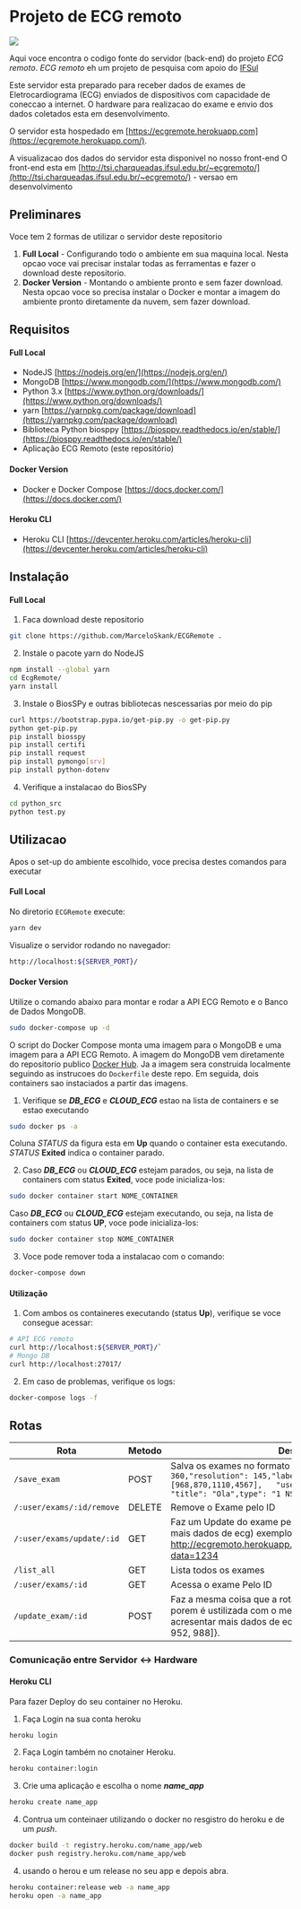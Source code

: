# Projeto de ECG remoto
 
![](./img/img.png)

Aqui voce encontra o codigo fonte do servidor (back-end) do projeto _ECG remoto_. _ECG remoto_ eh um projeto de pesquisa com apoio do [IFSul](www.ifsul.edu.br)
 
Este servidor esta preparado para receber dados de exames de Eletrocardiograma (ECG) enviados de dispositivos com capacidade de coneccao a internet.
O hardware para realizacao do exame e envio dos dados coletados esta em desenvolvimento.

O servidor esta hospedado em [https://ecgremote.herokuapp.com](https://ecgremote.herokuapp.com/).

A visualizacao dos dados do servidor esta disponivel no nosso front-end 
O front-end esta em [http://tsi.charqueadas.ifsul.edu.br/~ecgremoto/](http://tsi.charqueadas.ifsul.edu.br/~ecgremoto/) - versao em desenvolvimento

## Preliminares


Voce tem 2 formas de utilizar o servidor deste repositorio
 1. **Full Local** - Configurando todo o ambiente em sua maquina local. Nesta opcao voce vai precisar instalar todas as ferramentas e fazer o download deste repositorio. 
 2. **Docker Version** - Montando o ambiente pronto e sem fazer download. Nesta opcao voce so precisa instalar o Docker e montar a imagem do ambiente pronto diretamente da nuvem, sem fazer download.

## Requisitos
#### Full Local 
- NodeJS [https://nodejs.org/en/](https://nodejs.org/en/)
- MongoDB [https://www.mongodb.com/](https://www.mongodb.com/)
- Python 3.x [https://www.python.org/downloads/](https://www.python.org/downloads/)
- yarn [https://yarnpkg.com/package/download](https://yarnpkg.com/package/download)
- Biblioteca Python biosppy [https://biosppy.readthedocs.io/en/stable/](https://biosppy.readthedocs.io/en/stable/)
- Aplicação ECG Remoto (este repositório)

#### Docker Version
- Docker e Docker Compose [https://docs.docker.com/](https://docs.docker.com/)

#### Heroku CLI
- Heroku CLI [https://devcenter.heroku.com/articles/heroku-cli](https://devcenter.heroku.com/articles/heroku-cli)


## Instalação
#### Full Local 
1. Faca download deste repositorio
```sh
git clone https://github.com/MarceloSkank/ECGRemote .
```
2. Instale o pacote yarn do NodeJS 
```sh
npm install --global yarn
cd EcgRemote/
yarn install
```
3. Instale o BiosSPy e outras bibliotecas nescessarias por meio do pip 
```sh
curl https://bootstrap.pypa.io/get-pip.py -o get-pip.py
python get-pip.py
pip install biosspy
pip install certifi
pip install request
pip install pymongo[srv]
pip install python-dotenv
```
4. Verifique a instalacao do BiosSPy
```sh
cd python_src
python test.py
```

## Utilizacao
Apos o set-up do ambiente escolhido, voce precisa destes comandos para executar
#### Full Local 
No diretorio `ECGRemote` execute:
```sh
yarn dev
```
Visualize o servidor rodando no navegador:
```sh
http://localhost:${SERVER_PORT}/
```

#### Docker Version
Utilize o comando abaixo para montar e rodar a API ECG Remoto e o Banco de Dados MongoDB. 
```sh
sudo docker-compose up -d
```
O script do Docker Compose monta uma imagem para o MongoDB e uma imagem para a API ECG Remoto. A imagem do MongoDB vem diretamente do repositorio publico [Docker Hub](https://hub.docker.com/_/mongo). Ja a imagem sera construida localmente seguindo as instrucoes do `Dockerfile` deste repo. Em seguida, dois containers sao instaciados a partir das imagens.

1. Verifique se ***DB_ECG*** e ***CLOUD_ECG*** estao na lista de containers e se estao executando
```sh
sudo docker ps -a
```
Coluna *STATUS* da figura esta em **Up** quando o container esta executando. *STATUS* **Exited** indica o container parado. 

2. Caso ***DB_ECG*** ou ***CLOUD_ECG***  estejam parados, ou seja, na lista de containers com status **Exited**, voce pode inicializa-los:
```sh
sudo docker container start NOME_CONTAINER
```
Caso ***DB_ECG*** ou ***CLOUD_ECG***  estejam executando, ou seja, na lista de containers com status **UP**, voce pode inicializa-los:
```sh
sudo docker container stop NOME_CONTAINER
```
3. Voce pode remover toda a instalacao com o comando:
```sh
docker-compose down
```


#### Utilização
1. Com ambos os containeres executando (status **Up**), verifique se voce consegue acessar:
```sh
# API ECG remoto
curl http://localhost:${SERVER_PORT}/`
# Mongo DB
curl http://localhost:27017/ 
```
2. Em caso de problemas, verifique os logs:
```sh
docker-compose logs -f
```

## Rotas
| Rota               | Metodo | Descricao                                                                                                  |
|--------------------|--------|------------------------------------------------------------------------------------------------------------|
| `/save_exam`       | POST   | Salva os exames no formato `{sampling_rate": 360,"resolution": 145,"labels": ["ECG"],"data": [968,870,1110,4567],	"userId": "Fulano de tal",	"title": "Ola",type": "1 NSR"}`
| `/:user/exams/:id/remove` |DELETE| Remove o Exame pelo ID
|`/:user/exams/update/:id`| GET | Faz um Update do exame pelo ID (utilizado para acresentar mais dados de ecg) exemplo: http://ecgremoto.herokuapp.com/{nome}/exams/update/{id}?data=1234 
|`/list_all`        | GET   | Lista todos os exames
|`/:user/exams/:id` | GET | Acessa o exame Pelo ID|
|`/update_exam/:id` |POST| Faz a mesma coisa que a rota `/:user/exams/update/:id`, porem é ustilizada com o metodo POST (utilizado para acresentar mais dados de ecg), exemplo: {"data":[1111, 952, 988]}. 

### Comunicação entre Servidor <-> Hardware

#### Heroku CLI
Para fazer Deploy do seu container no Heroku.

1. Faça Login na sua conta heroku
```sh
heroku login
```

2. Faça Login também no cnotainer Heroku.
```sh
heroku container:login
```

3. Crie uma aplicação e escolha o nome ***name_app***
```sh
heroku create name_app
```

4. Contrua um conteinaer utilizando o docker no resgistro do heroku e de um *push*.
```sh
docker build -t registry.heroku.com/name_app/web 
docker push registry.heroku.com/name_app/web
```

4. usando o herou e um release no seu app e depois abra.
```sh
heroku container:release web -a name_app
heroku open -a name_app
```
